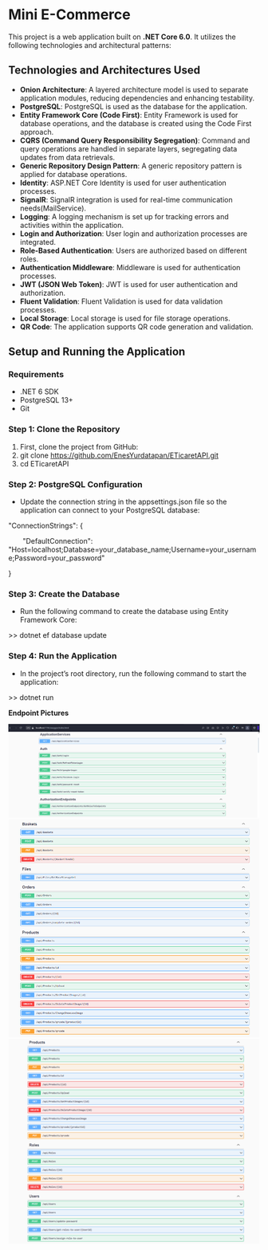 ﻿# **Mini E-Commerce**
This project is a web application built on **.NET Core 6.0**. It utilizes the following technologies and architectural patterns:
## **Technologies and Architectures Used**
- **Onion Architecture**: A layered architecture model is used to separate application modules, reducing dependencies and enhancing testability.
- **PostgreSQL**: PostgreSQL is used as the database for the application.
- **Entity Framework Core (Code First)**: Entity Framework is used for database operations, and the database is created using the Code First approach.
- **CQRS (Command Query Responsibility Segregation)**: Command and query operations are handled in separate layers, segregating data updates from data retrievals.
- **Generic Repository Design Pattern**: A generic repository pattern is applied for database operations.
- **Identity**: ASP.NET Core Identity is used for user authentication processes.
- **SignalR**: SignalR integration is used for real-time communication needs(MailService).
- **Logging**: A logging mechanism is set up for tracking errors and activities within the application.
- **Login and Authorization**: User login and authorization processes are integrated.
- **Role-Based Authentication**: Users are authorized based on different roles.
- **Authentication Middleware**: Middleware is used for authentication processes.
- **JWT (JSON Web Token)**: JWT is used for user authentication and authorization.
- **Fluent Validation**: Fluent Validation is used for data validation processes.
- **Local Storage**: Local storage is used for file storage operations.
- **QR Code**: The application supports QR code generation and validation.
## **Setup and Running the Application**
### **Requirements**
- .NET 6 SDK
- PostgreSQL 13+
- Git
### **Step 1: Clone the Repository**
1. First, clone the project from GitHub:
1. git clone https://github.com/EnesYurdatapan/ETicaretAPI.git
1. cd ETicaretAPI
### **Step 2: PostgreSQL Configuration**
- Update the connection string in the appsettings.json file so the application can connect to your PostgreSQL database:

"ConnectionStrings": {

`    `"DefaultConnection": "Host=localhost;Database=your\_database\_name;Username=your\_username;Password=your\_password"

}
### **Step 3: Create the Database**
- Run the following command to create the database using Entity Framework Core:

\>> dotnet ef database update
### **Step 4: Run the Application**
- In the project’s root directory, run the following command to start the application:

\>> dotnet run

**Endpoint Pictures**


![](Presentation/ETicaretAPI.API/wwwroot/photo-images/ss1.png)
![](Presentation/ETicaretAPI.API/wwwroot/photo-images/ss2.png)
![](Presentation/ETicaretAPI.API/wwwroot/photo-images/ss3.png)




